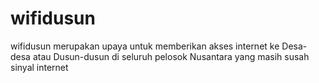 # wifidusun
wifidusun merupakan upaya untuk memberikan akses internet ke Desa-desa atau Dusun-dusun di seluruh pelosok Nusantara yang masih susah sinyal internet
